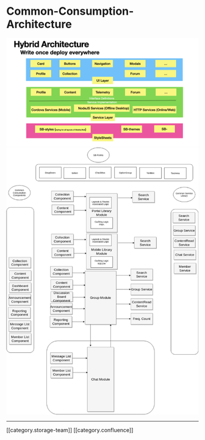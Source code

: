 # Common-Consumption-Architecture

![](../../../../Consumption/consump-ed-td-arch/images/storage/image-20210811-031807.png) ![](../../../../Consumption/consump-ed-td-arch/images/storage/image-20200618-041224.png)

***

\[\[category.storage-team]] \[\[category.confluence]]
